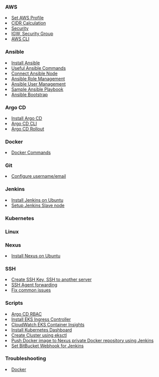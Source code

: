 ### AWS

<li><a href="https://github.com/dinushchathurya/script-book/blob/master/AWS/Profile/README.md">Set AWS Profile</a></li>
<li><a href="https://github.com/dinushchathurya/script-book/blob/master/AWS/VPC/cidr.md">CIDR Calculation</a></li>
<li><a href="https://github.com/dinushchathurya/script-book/blob/master/AWS/VPC/security.md">Security</a></li>
<li><a href="https://github.com/dinushchathurya/script-book/blob/master/AWS/VPC/useful.md">IGW, Security Group</a></li>
<li><a href="https://github.com/dinushchathurya/script-book/blob/master/AWS/CLI/README.md">AWS CLI</a></li>

### Ansible

<li><a href="https://github.com/dinushchathurya/script-book/blob/master/Ansible/Install/install.md">Install Ansible</a></li>
<li><a href="https://github.com/dinushchathurya/script-book/blob/master/Ansible/Commands/command.md">Useful Ansible Commands</a></li>
<li><a href="https://github.com/dinushchathurya/script-book/blob/master/Ansible/Connect/connect.md">Connect Ansible Node</a></li>
<li><a href="https://github.com/dinushchathurya/script-book/tree/master/Ansible/Roles">Ansible Role Management</a></li>
<li><a href="https://github.com/dinushchathurya/script-book/tree/master/Ansible/User%20Management">Ansible User Management</a></li>
<li><a href="https://github.com/dinushchathurya/script-book/tree/master/Ansible/Samples">Sample Ansible Playbook</a></li>
<li><a href="https://github.com/dinushchathurya/script-book/tree/master/Ansible/Bootstrap">Ansible Bootstrap</a></li>

### Argo CD

<li><a href="https://github.com/dinushchathurya/script-book/blob/master/Argo%20CD/install.md">Install Argo CD</a></li>
<li><a href="https://github.com/dinushchathurya/script-book/blob/master/Argo%20CD/argo-cli.md">Argo CD CLI</a></li>
<li><a href="https://github.com/dinushchathurya/script-book/blob/master/Argo%20CD/install-rollout.md">Argo CD Rollout</a></li>

### Docker

<li><a href="https://github.com/dinushchathurya/script-book/tree/master/Docker">Docker Commands</a></li>

### Git

<li><a href="https://github.com/dinushchathurya/script-book/tree/master/Git/Configuration">Configure username/email</a></li>

### Jenkins

<li><a href="https://github.com/dinushchathurya/script-book/blob/master/Jenkins/install.md">Install Jenkins on Ubuntu</a></li>
<li><a href="https://github.com/dinushchathurya/script-book/blob/master/Jenkins/setup-jenkins-slaves.md">Setup Jenkins Slave node</a></li>

### Kubernetes

### Linux

### Nexus


<li><a href="https://github.com/dinushchathurya/script-book/blob/master/Nexus/install.md">Install Nexus on Ubuntu</a></li>

### SSH

<li><a href="https://github.com/dinushchathurya/script-book/blob/master/SSH/ssh.md">Create SSH Key, SSH to another server</a></li>
<li><a href="https://github.com/dinushchathurya/script-book/blob/master/SSH/SSH-agent-forawarding.md">SSH Agent forwarding</a></li>
<li><a href="https://github.com/dinushchathurya/script-book/blob/master/SSH/common_issue.md">Fix common issues</a></li>

### Scripts

<li><a href="https://github.com/dinushchathurya/script-book/tree/master/Scripts/Argo%20CD/RBAC">Argo CD RBAC</a></li>
<li><a href="https://github.com/dinushchathurya/script-book/tree/master/Scripts/EKS%20Ingress%20Controller">Install EKS Ingress Controller</a></li>
<li><a href="https://github.com/dinushchathurya/script-book/tree/master/Scripts/EKS%20Cloudwatch%20Logs">CloudWatch EKS Container Insights</a></li>
<li><a href="https://github.com/dinushchathurya/script-book/tree/master/Scripts/Kubernetes%20Dashboard">Install Kubernetes Dashboard</a></li>
<li><a href="https://github.com/dinushchathurya/script-book/tree/master/Scripts/eksctl">Create Cluster using eksctl</a></li>
<li><a href="https://github.com/dinushchathurya/script-book/blob/development/Scripts/push-docker-image-to-nexus.md">Push Docker image to Nexus private Docker repository using Jenkins</a></li>
<li><a href="https://github.com/dinushchathurya/script-book/blob/master/Scripts/BitBucket/setup-webhook.md"> Set BitBucket Webhook for Jenkins</a></li>

### Troubleshooting

<li><a href="https://github.com/dinushchathurya/script-book/tree/master/Troubleshooting/Docker">Docker</a></li>